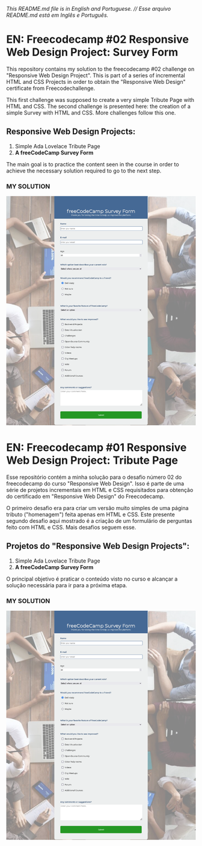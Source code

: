 _This README.md file is in English and Portuguese. // Esse arquivo README.md está em Inglês e Português._

# EN: Freecodecamp #02 Responsive Web Design Project: Survey Form

This repository contains my solution to the freecodecamp #02 challenge on "Responsive Web Design Project". This is part of a series of incremental HTML and CSS Projects in order to obtain the "Responsive Web Design" certificate from Freecodechallenge.

This first challenge was supposed to create a very simple Tribute Page with HTML and CSS. The second challenge is presented here: the creation of a simple Survey with HTML and CSS. More challenges follow this one.

## Responsive Web Design Projects:

1. Simple Ada Lovelace Tribute Page
2. **A freeCodeCamp Survey Form**

The main goal is to practice the content seen in the course in order to achieve the necessary solution required to go to the next step.

### MY SOLUTION
![my desktop solution of the freecodecamp number two project from the responsive web design course: a freecodecamp survey form](BC_survey_form_challenge.png)

# EN: Freecodecamp #01 Responsive Web Design Project: Tribute Page

Esse repositório contém a minha solução para o desafio número 02 do freecodecamp do curso "Responsive Web Design". Isso é parte de uma série de projetos incrementais em HTML e CSS requisitados para obtenção do certificado em "Responsive Web Design" do Freecodecamp.

O primeiro desafio era para criar um versão muito simples de uma página tributo ("homenagem") feita apenas em HTML e CSS. Este presente segundo desafio aqui mostrado é a criação de um formulário de perguntas feito com HTML e CSS. Mais desafios seguem esse. 

## Projetos do "Responsive Web Design Projects":

1. Simple Ada Lovelace Tribute Page
2. **A freeCodeCamp Survey Form**

O principal objetivo é praticar o conteúdo visto no curso e alcançar a solução necessária para ir para a próxima etapa.

### MY SOLUTION
![my desktop solution of the freecodecamp number one project from the responsive web design course: a very simple tribute page to Ada Lovelace](BC_survey_form_challenge.png)